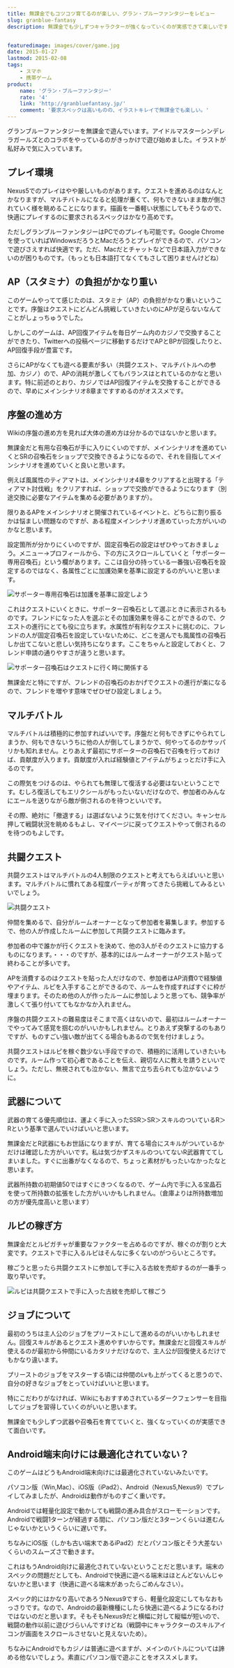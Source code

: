 ```yaml
---
title: 無課金でもコツコツ育てるのが楽しい、グラン・ブルーファンタジーをレビュー
slug: granblue-fantasy
description: 無課金でも少しずつキャラクターが強くなっていくのが実感できて楽しいです。要求スペックが高く、スマホではカクカクしていますが、PCでも遊べるので安心です。Wiki見ながらやっていて、ちょっと分かりにくかったことを中心に紹介してみます。


featuredimage: images/cover/game.jpg
date: 2015-01-27
lastmod: 2015-02-08
tags: 
    - スマホ
    - 携帯ゲーム
product:
    name: 'グラン・ブルーファンタジー'
    rate: '4'
    link: 'http://granbluefantasy.jp/'
    comment: '要求スペックは高いものの、イラストキレイで無課金でも楽しい。'
---
```


グランブルーファンタジーを無課金で遊んでいます。アイドルマスターシンデレラガールズとのコラボをやっているのがきっかけで遊び始めました。イラストが私好みで気に入っています。


## プレイ環境


Nexus5でのプレイはやや厳しいものがあります。クエストを進めるのはなんとかなりますが、マルチバトルになると処理が重くて、何もできないまま敵が倒されていく様を眺めることになります。描画を一番軽い状態にしてもそうなので、快適にプレイするのに要求されるスペックはかなり高めです。

ただしグランブルーファンタジーはPCでのプレイも可能です。Google Chromeを使っていればWindowsだろうとMacだろうとプレイができるので、パソコンで遊びさえすれば快適です。ただ、Macだとチャットなどで日本語入力ができないのが困りものです。（もっとも日本語打てなくてもさして困りませんけどね）


## AP（スタミナ）の負担がかなり重い


このゲームやってて感じたのは、スタミナ（AP）の負担がかなり重いということです。序盤はクエストにどんどん挑戦していきたいのにAPが足らないなんてことがしょっちゅうでした。

しかしこのゲームは、AP回復アイテムを毎日ゲーム内のカジノで交換することができたり、Twitterへの投稿ページに移動するだけでAPとBPが回復したりと、AP回復手段が豊富です。

さらにAPがなくても遊べる要素が多い（共闘クエスト、マルチバトルへの参加、カジノ）ので、APの消耗が激しくてもバランスはとれているのかなと思います。特に前述のとおり、カジノではAP回復アイテムを交換することができるので、早めにメインシナリオ8章まですすめるのがオススメです。


## 序盤の進め方


Wikiの序盤の進め方を見れば大体の進め方は分かるのではないかと思います。

無課金だと有用な召喚石が手に入りにくいのですが、メインシナリオを進めていくとSRの召喚石をショップで交換できるようになるので、それを目指してメインシナリオを進めていくと良いと思います。

例えば風属性のティアマトは、メインシナリオ4章をクリアすると出現する「ティアマト討伐戦」をクリアすれば、ショップで交換ができるようになります（別途交換に必要なアイテムを集める必要がありますが）。

限りあるAPをメインシナリオと開催されているイベントと、どちらに割り振るかは悩ましい問題なのですが、ある程度メインシナリオ進めていった方がいいのかなと思います。

設定箇所が分かりにくいのですが、固定召喚石の設定はぜひやっておきましょう。メニュー→プロフィールから、下の方にスクロールしていくと「サポーター専用召喚石」という欄があります。ここは自分の持っている一番強い召喚石を設定するのではなく、各属性ごとに加護効果を基準に設定するのがいいと思います。

![サポーター専用召喚石は加護を基準に設定しよう](aba847bd3bb231e4b17dd345b906bdc4.jpg)

これはクエストにいくときに、サポーター召喚石として選ぶときに表示されるものです。フレンドになった人を選ぶとその加護効果を得ることができるので、クエストの進行にとても役に立ちます。水属性が有利なクエストに挑むのに、フレンドの人が固定召喚石を設定していないために、どこを選んでも風属性の召喚石しか出てこないと悲しい気持ちになります。ここをちゃんと設定しておくと、フレンド申請の通りやすさが違うと思います。

![サポーター召喚石はクエストに行く時に関係する](282d331f17821928fe3065157d8d1492.jpg)

無課金だと特にですが、フレンドの召喚石のおかげでクエストの進行が楽になるので、フレンドを増やす意味でぜひぜひ設定しましょう。


## マルチバトル


マルチバトルは積極的に参加すればいいです。序盤だと何もできずにやられてしまうか、何もできないうちに他の人が倒してしまうかで、何やってるのかサッパリかも知れません。とりあえず最初にサポーターの召喚石で召喚を行っておけば、貢献度が入ります。貢献度が入れば経験値とアイテムがちょっとだけ手に入るのです。

この際気をつけるのは、やられても無理して復活する必要はないということです。むしろ復活してもエリクシールがもったいないだけなので、参加者のみんなにエールを送りながら敵が倒されるのを待つといいです。

その際、絶対に「撤退する」は選ばないように気を付けてください。キャンセル押して戦闘状況を眺めるもよし、マイページに戻ってクエストやって倒されるのを待つのもよしです。


## 共闘クエスト


共闘クエストはマルチバトルの4人制限のクエストと考えてもらえばいいと思います。マルチバトルに慣れてある程度パーティが育ってきたら挑戦してみるといいでしょう。

![共闘クエスト](aa675c6e312fe8db7a8a5804ba5befb6.jpg)

仲間を集めるで、自分がルームオーナーとなって参加者を募集します。参加するで、他の人が作成したルームに参加して共闘クエストに臨みます。

参加者の中で誰かが行くクエストを決めて、他の3人がそのクエストに協力するものになります。・・・のですが、基本的にはルームオーナーがクエスト貼って終わることが多いです。

APを消費するのはクエストを貼った人だけなので、参加者はAP消費0で経験値やアイテム、ルピを入手することができるので、ルームを作成すればすぐに枠が埋まります。そのため他の人が作ったルームに参加しようと思っても、競争率が激しくて張り付いててもなかなか入れません。

序盤の共闘クエストの難易度はそこまで高くはないので、最初はルームオーナーでやってみて感覚を掴むのがいいかもしれません。とりあえず突撃するのもありですが、ものすごい強い敵が出てくる場合もあるので気を付けましょう。

共闘クエストはルピを稼ぐ数少ない手段ですので、積極的に活用していきたいものです。ルーム作って初心者であることを伝え、親切な人に教えを請うといいでしょう。ただし、無視されても泣かない、無言で立ち去られても泣かないように。


## 武器について


武器の育てる優先順位は、運よく手に入ったSSR＞SR＞スキルのついているR＞Rという基準で選んでいけばいいと思います。

無課金だとR武器にもお世話になりますが、育てる場合にスキルがついているかだけは確認した方がいいです。私は気づかずスキルのついてないR武器育ててしまいました。すぐに出番がなくなるので、ちょっと素材がもったいなかったなと思います。

武器所持数の初期値50ではすぐにきつくなるので、ゲーム内で手に入る宝晶石を使って所持数の拡張をした方がいいかもしれません。（倉庫よりは所持数増加の方が優先度高いと思います）


## ルピの稼ぎ方


無課金だとルピガチャが重要なファクターを占めるのですが、稼ぐのが割りと大変です。クエストで手に入るルピはそんなに多くないのがつらいところです。

稼ごうと思ったら共闘クエストに参加して手に入る古紋を売却するのが一番手っ取り早いです。

![ルピは共闘クエストで手に入った古紋を売却して稼ごう](6052504d06ab574fc02013704da07071.jpg)


## ジョブについて


最初のうちは主人公のジョブをプリーストにして進めるのがいいかもしれません。回復スキルがあるとクエスト進めやすいからです。無課金だと回復スキルが使えるのが最初から仲間にいるカタリナだけなので、主人公が回復使えるだけでもかなり違います。

プリーストのジョブをマスターする頃には仲間のLvも上がってくると思うので、自分の好きなジョブをとっていけばいいと思います。

特にこだわりがなければ、Wikiにもおすすめされているダークフェンサーを目指してジョブを習得していくのがいいと思います。

無課金でも少しずつ武器や召喚石を育てていくと、強くなっていくのが実感できて面白いです。


## Android端末向けには最適化されていない？


このゲームはどうもAndroid端末向けには最適化されていないみたいです。

パソコン版（Win,Mac）、iOS版（iPad2）、Android（Nexus5,Nexus9）でプレイしてみましたが、Androidは動作がものすごく重いです。

Androidでは軽量化設定で動かしても戦闘の進み具合がスローモーションです。Androidで戦闘1ターンが経過する間に、パソコン版だと3ターンくらいは進むんじゃないかというくらいに遅いです。

ちなみにiOS版（しかも古い端末であるiPad2）だとパソコン版とそう大差ないくらいのスムーズさで動きます。

これはもうAndroid向けに最適化されていないということだと思います。端末のスペックの問題だとしても、Androidで快適に遊べる端末はほとんどないんじゃないかと思います（快適に遊べる端末があったらごめんなさい）。

スペック的にはかなり高いであろうNexus9ですら、軽量化設定にしてもなおもっさりです。なので、Androidの最新機種にしたら快適に遊べるようになるわけではないのだと思います。そもそもNexus9だと横幅に対して縦幅が短いので、戦闘の動作以前に遊びづらいんですけどね（戦闘中にキャラクターのスキルアイコンが画面をスクロールさせないと見えないため）。

ちなみにAndroidでもカジノは普通に遊べますが、メインのバトルについては諦める他ないでしょう。素直にパソコン版で遊ぶことをオススメします。


  